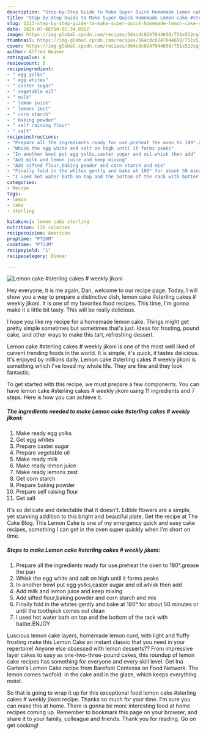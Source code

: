 ```yaml
---
description: "Step-by-Step Guide to Make Super Quick Homemade Lemon cake #sterling cakes # weekly jikoni"
title: "Step-by-Step Guide to Make Super Quick Homemade Lemon cake #sterling cakes # weekly jikoni"
slug: 1213-step-by-step-guide-to-make-super-quick-homemade-lemon-cake-sterling-cakes-weekly-jikoni
date: 2020-07-06T10:01:34.036Z
image: https://img-global.cpcdn.com/recipes/564cdc0247044650/751x532cq70/lemon-cake-sterling-cakes-weekly-jikoni-recipe-main-photo.jpg
thumbnail: https://img-global.cpcdn.com/recipes/564cdc0247044650/751x532cq70/lemon-cake-sterling-cakes-weekly-jikoni-recipe-main-photo.jpg
cover: https://img-global.cpcdn.com/recipes/564cdc0247044650/751x532cq70/lemon-cake-sterling-cakes-weekly-jikoni-recipe-main-photo.jpg
author: Alfred Weaver
ratingvalue: 4
reviewcount: 5
recipeingredient:
- " egg yolks"
- " egg whites"
- " caster sugar"
- " vegetable oil"
- " milk"
- " lemon juice"
- " lemons zest"
- " corn starch"
- " baking powder"
- " self raising flour"
- " salt"
recipeinstructions:
- "Prepare all the ingredients ready for use.preheat the oven to 180°.grease the pan"
- "Whisk the egg white and salt on high until it forms peaks"
- "In another bowl put egg yolks,caster sugar and oil.whisk then add"
- "Add milk and lemon juice and keep mixing"
- "Add sifted flour,baking powder and corn starch and mix"
- "Finally fold in the whites gently and bake at 180° for about 50 minutes or until the toothpick comes out clean"
- "I used hot water bath on top and the bottom of the rack with batter.ENJOY"
categories:
- Recipe
tags:
- lemon
- cake
- sterling

katakunci: lemon cake sterling 
nutrition: 136 calories
recipecuisine: American
preptime: "PT20M"
cooktime: "PT53M"
recipeyield: "1"
recipecategory: Dinner

---
```



![Lemon cake #sterling cakes # weekly jikoni](https://img-global.cpcdn.com/recipes/564cdc0247044650/751x532cq70/lemon-cake-sterling-cakes-weekly-jikoni-recipe-main-photo.jpg)

Hey everyone, it is me again, Dan, welcome to our recipe page. Today, I will show you a way to prepare a distinctive dish, lemon cake #sterling cakes # weekly jikoni. It is one of my favorites food recipes. This time, I'm gonna make it a little bit tasty. This will be really delicious.

I hope you like my recipe for a homemade lemon cake. Things might get pretty simple sometimes but sometimes that&#39;s just. Ideas for frosting, pound cake, and other ways to make this tart, refreshing dessert.

Lemon cake #sterling cakes # weekly jikoni is one of the most well liked of current trending foods in the world. It is simple, it's quick, it tastes delicious. It's enjoyed by millions daily. Lemon cake #sterling cakes # weekly jikoni is something which I've loved my whole life. They are fine and they look fantastic.


To get started with this recipe, we must prepare a few components. You can have lemon cake #sterling cakes # weekly jikoni using 11 ingredients and 7 steps. Here is how you can achieve it.

<!--inarticleads1-->

##### The ingredients needed to make Lemon cake #sterling cakes # weekly jikoni:

1. Make ready  egg yolks
1. Get  egg whites
1. Prepare  caster sugar
1. Prepare  vegetable oil
1. Make ready  milk
1. Make ready  lemon juice
1. Make ready  lemons zest
1. Get  corn starch
1. Prepare  baking powder
1. Prepare  self raising flour
1. Get  salt


It&#39;s so delicate and delectable that it doesn&#39;t. Edible flowers are a simple, yet stunning addition to this bright and beautiful plate. Get the recipe at The Cake Blog. This Lemon Cake is one of my emergency quick and easy cake recipes, something I can get in the oven super quickly when I&#39;m short on time. 

<!--inarticleads2-->

##### Steps to make Lemon cake #sterling cakes # weekly jikoni:

1. Prepare all the ingredients ready for use.preheat the oven to 180°.grease the pan
1. Whisk the egg white and salt on high until it forms peaks
1. In another bowl put egg yolks,caster sugar and oil.whisk then add
1. Add milk and lemon juice and keep mixing
1. Add sifted flour,baking powder and corn starch and mix
1. Finally fold in the whites gently and bake at 180° for about 50 minutes or until the toothpick comes out clean
1. I used hot water bath on top and the bottom of the rack with batter.ENJOY


Luscious lemon cake layers, homemade lemon curd, with light and fluffy frosting make this Lemon Cake an instant classic that you need in your repertoire! Anyone else obsessed with lemon desserts?? From impressive layer cakes to easy as one-two-three-pound cakes, this roundup of lemon cake recipes has something for everyone and every skill level. Get Ina Garten&#39;s Lemon Cake recipe from Barefoot Contessa on Food Network. The lemon comes twofold: in the cake and in the glaze, which keeps everything moist. 

So that is going to wrap it up for this exceptional food lemon cake #sterling cakes # weekly jikoni recipe. Thanks so much for your time. I'm sure you can make this at home. There is gonna be more interesting food at home recipes coming up. Remember to bookmark this page on your browser, and share it to your family, colleague and friends. Thank you for reading. Go on get cooking!
